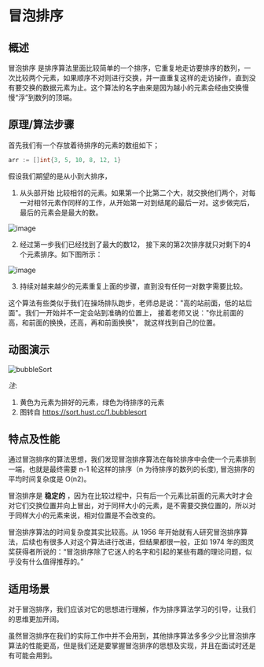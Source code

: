 # 冒泡排序

## 概述
冒泡排序 是排序算法里面比较简单的一个排序，它重复地走访要排序的数列，一次比较两个元素，如果顺序不对则进行交换，并一直重复这样的走访操作，直到没有要交换的数据元素为止。这个算法的名字由来是因为越小的元素会经由交换慢慢“浮”到数列的顶端。

## 原理/算法步骤

首先我们有一个存放着待排序的元素的数组如下；
```go
arr := []int{3, 5, 10, 8, 12, 1}
```

假设我们期望的是从小到大排序，

1. 从头部开始 比较相邻的元素。如果第一个比第二个大，就交换他们两个，对每一对相邻元素作同样的工作，从开始第一对到结尾的最后一对。这步做完后，最后的元素会是最大的数。

![image](https://user-images.githubusercontent.com/5203608/97689016-f1156700-1ad5-11eb-90bf-120cc9977cbd.png)

2. 经过第一步我们已经找到了最大的数12， 接下来的第2次排序就只对剩下的4个元素排序。如下图所示：

![image](https://user-images.githubusercontent.com/5203608/97689660-e3acac80-1ad6-11eb-807e-2350b02401c4.png)


3. 持续对越来越少的元素重复上面的步骤，直到没有任何一对数字需要比较。

这个算法有些类似于我们在操场排队跑步，老师总是说："高的站前面，低的站后面"。我们一开始并不一定会站到准确的位置上， 接着老师又说："你比前面的高，和前面的换换，还高，再和前面换换"， 就这样找到自己的位置。

## 动图演示

![bubbleSort](https://user-images.githubusercontent.com/5203608/97680363-8a8e4a00-1ad1-11eb-81ba-936e536b803e.gif)

_注_: 
1. 黄色为元素为排好的元素，绿色为待排序的元素
2. 图转自 https://sort.hust.cc/1.bubblesort




## 特点及性能

通过冒泡排序的算法思想，我们发现冒泡排序算法在每轮排序中会使一个元素排到一端，也就是最终需要 n-1 轮这样的排序（n 为待排序的数列的长度), 冒泡排序的平均时间复杂度是 O(n2)。

冒泡排序是 __稳定的__ ，因为在比较过程中，只有后一个元素比前面的元素大时才会对它们交换位置并向上冒出，对于同样大小的元素，是不需要交换位置的，所以对于同样大小的元素来说，相对位置是不会改变的。

冒泡排序算法的时间复杂度其实比较高。从 1956 年开始就有人研究冒泡排序算法，后续也有很多人对这个算法进行改进，但结果都很一般，正如 1974 年的图灵奖获得者所说的：“冒泡排序除了它迷人的名字和引起的某些有趣的理论问题，似乎没有什么值得推荐的。”


## 适用场景

对于冒泡排序，我们应该对它的思想进行理解，作为排序算法学习的引导，让我们的思维更加开阔。

虽然冒泡排序在我们的实际工作中并不会用到，其他排序算法多多少少比冒泡排序算法的性能更高，但是我们还是要掌握冒泡排序的思想及实现，并且在面试时还是有可能会用到。